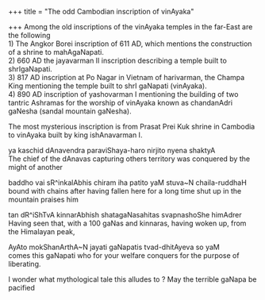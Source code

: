 +++
title = "The odd Cambodian inscription of vinAyaka"

+++
Among the old inscriptions of the vinAyaka temples in the far-East are
the following  
1\) The Angkor Borei inscription of 611 AD, which mentions the
construction of a shrine to mahAgaNapati.  
2\) 660 AD the jayavarman II inscription describing a temple built to
shrIgaNapati.  
3\) 817 AD inscription at Po Nagar in Vietnam of harivarman, the Champa
King mentioning the temple built to shrI gaNapati (vinAyaka).  
4\) 890 AD inscription of yashovarman I mentioning the building of two
tantric Ashramas for the worship of vinAyaka known as chandanAdri
gaNesha (sandal mountain gaNesha).

The most mysterious inscription is from Prasat Prei Kuk shrine in
Cambodia to vinAyaka built by king ishAnavarman I.

ya kaschid dAnavendra paraviShaya-haro nirjito nyena shaktyA  
The chief of the dAnavas capturing others territory was conquered by the
might of another

baddho vai sR^inkalAbhis chiram iha patito yaM stuva\~N chaila-ruddhaH  
bound with chains after having fallen here for a long time shut up in
the mountain praises him

tan dR^iShTvA kinnarAbhish shatagaNasahitas svapnashoShe himAdrer  
Having seen that, with a 100 gaNas and kinnaras, having woken up, from
the Himalayan peak,

AyAto mokShanArthA\~N jayati gaNapatis tvad-dhitAyeva so yaM  
comes this gaNapati who for your welfare conquers for the purpose of
liberating.

I wonder what mythological tale this alludes to ? May the terrible
gaNapa be pacified
